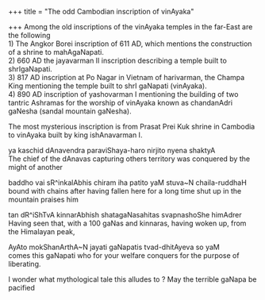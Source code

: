 +++
title = "The odd Cambodian inscription of vinAyaka"

+++
Among the old inscriptions of the vinAyaka temples in the far-East are
the following  
1\) The Angkor Borei inscription of 611 AD, which mentions the
construction of a shrine to mahAgaNapati.  
2\) 660 AD the jayavarman II inscription describing a temple built to
shrIgaNapati.  
3\) 817 AD inscription at Po Nagar in Vietnam of harivarman, the Champa
King mentioning the temple built to shrI gaNapati (vinAyaka).  
4\) 890 AD inscription of yashovarman I mentioning the building of two
tantric Ashramas for the worship of vinAyaka known as chandanAdri
gaNesha (sandal mountain gaNesha).

The most mysterious inscription is from Prasat Prei Kuk shrine in
Cambodia to vinAyaka built by king ishAnavarman I.

ya kaschid dAnavendra paraviShaya-haro nirjito nyena shaktyA  
The chief of the dAnavas capturing others territory was conquered by the
might of another

baddho vai sR^inkalAbhis chiram iha patito yaM stuva\~N chaila-ruddhaH  
bound with chains after having fallen here for a long time shut up in
the mountain praises him

tan dR^iShTvA kinnarAbhish shatagaNasahitas svapnashoShe himAdrer  
Having seen that, with a 100 gaNas and kinnaras, having woken up, from
the Himalayan peak,

AyAto mokShanArthA\~N jayati gaNapatis tvad-dhitAyeva so yaM  
comes this gaNapati who for your welfare conquers for the purpose of
liberating.

I wonder what mythological tale this alludes to ? May the terrible
gaNapa be pacified
